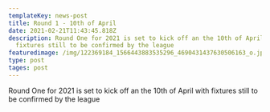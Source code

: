 ```yaml
---
templateKey: news-post
title: Round 1 - 10th of April
date: 2021-02-21T11:43:45.818Z
description: Round One for 2021 is set to kick off an the 10th of April with
  fixtures still to be confirmed by the league
featuredimage: /img/122369184_1566443883535296_4690431437630506163_o.jpg
type: post
tages: post
---
```

Round One for 2021 is set to kick off an the 10th of April with fixtures still to be confirmed by the league